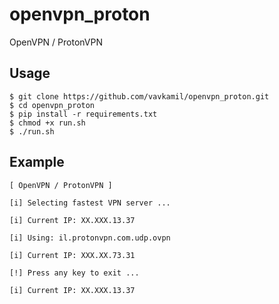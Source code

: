 # openvpn_proton
OpenVPN / ProtonVPN

## Usage

```
$ git clone https://github.com/vavkamil/openvpn_proton.git
$ cd openvpn_proton
$ pip install -r requirements.txt
$ chmod +x run.sh
$ ./run.sh
```

## Example

```
[ OpenVPN / ProtonVPN ]

[i] Selecting fastest VPN server ...

[i] Current IP: XX.XXX.13.37

[i] Using: il.protonvpn.com.udp.ovpn

[i] Current IP: XXX.XX.73.31

[!] Press any key to exit ...

[i] Current IP: XX.XXX.13.37

```
